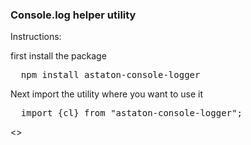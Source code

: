 <h3>Console.log helper utility</h3>

<p>Instructions:</p>
<p>first install the package</p>
<pre>
  npm install astaton-console-logger
</pre>
<p>Next import the utility where you want to use it</p>
<pre>
  import {cl} from "astaton-console-logger";
</pre>

<p><>
